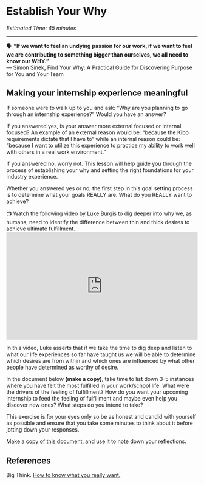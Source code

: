 # Establish Your Why

*Estimated Time: 45 minutes*

---

<aside>
  
  🗣 **“If we want to feel an undying passion for our work, if we want to feel we are contributing to something bigger than ourselves, we all need to know our WHY.”** <br>
  — Simon Sinek, Find Your Why: A Practical Guide for Discovering Purpose for You and Your Team

</aside>


## Making your internship experience meaningful

If someone were to walk up to you and ask: “Why are you planning to go through an internship experience?” Would you have an answer?

If you answered yes, is your answer more external focused or internal focused? An example of an external reason would be: “because the Kibo requirements dictate that I have to” while an internal reason could be: “because I want to utilize this experience to practice my ability to work well with others in a real work environment.”

If you answered no, worry not. This lesson will help guide you through the process of establishing your why and setting the right foundations for your industry experience. 

Whether you answered yes or no, the first step in this goal setting process is to determine what your goals REALLY are. What do you REALLY want to achieve? 

<aside> 
  📺 Watch the following video by Luke Burgis to dig deeper into why we, as humans, need to identify the difference between thin and thick desires to achieve ultimate fulfillment. 
</aside>

 <div style="position: relative; padding-bottom: 56.25%; height: 0;">
  <iframe width="560" height="315" src="https://www.youtube.com/embed/dtBtov2f7e4" title="YouTube video player" frameborder="0" allow="accelerometer; autoplay; clipboard-write; encrypted-media; gyroscope; picture-in-picture; web-share" allowfullscreen style="position: absolute; top: 0; left: 0; width: 100%; height: 100%;"></iframe>
  </div>


In this video, Luke asserts that if we take the time to dig deep and listen to what our life experiences so far have taught us we will be able to determine which desires are from within and which ones are influenced by what other people have determined as worthy of desire.

In the document below **(make a copy)**, take time to list down 3-5 instances where you have felt the most fulfilled in your work/school life. What were the drivers of the feeling of fulfillment? How do you want your upcoming internship to feed the feeling of fulfillment and maybe even help you discover new ones? What steps do you intend to take?

This exercise is for your eyes only so be as honest and candid with yourself as possible and ensure that you take some minutes to think about it before jotting down your responses.

<a href="https://docs.google.com/document/d/1k8OJFymVJ3eY-LAKGtXiW2e_jycf1nWCxBOtZpM2nyY/copy" target="_blank"> Make a copy of this document,</a> and use it to note down your reflections.


## References

Big Think. <a href="https://www.youtube.com/watch?v=dtBtov2f7e4" target="_blank"> How to know what you really want.</a>


